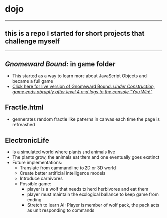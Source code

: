 # dojo
---------
## this is a repo I started for short projects that challenge myself
---------
## _Gnomeward Bound:_ in game folder
* This started as a way to learn more about JavaScript Objects and became a full game
* [Click here for live version of Gnomeward Bound. _Under Construction, game ends abruptly after level 4 and logs to the console "You Win!"_](https://gnomeward-bound.firebaseapp.com/)

## Fractle.html 
* gennerates random fractle like patterns in canvas each time the page is refreashed

## ElectronicLife
* Is a simulated world where plants and animals live
* The plants grow, the animals eat them and one eventually goes exstinct
* Future implementations:
  * Translate from cammandline to 2D or 3D world
  * Create better artificial intelligence models
  * Introduce carnivores
  * Possible game: 
    * player is a wolf that needs to herd herbivores and eat them
    * player must maintain the ecological ballance to keep game from ending
    * Stretch to learn AI: Player is member of wolf pack, the pack acts as unit responding to commands
